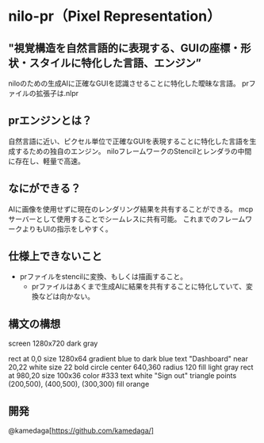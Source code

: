 # nilo-pr（Pixel Representation）
## "視覚構造を自然言語的に表現する、GUIの座標・形状・スタイルに特化した言語、エンジン”
niloのための生成AIに正確なGUIを認識させることに特化した曖昧な言語。
prファイルの拡張子は.nlpr
## prエンジンとは？
自然言語に近い、ピクセル単位で正確なGUIを表現することに特化した言語を生成するための独自のエンジン。
niloフレームワークのStencilとレンダラの中間に存在し、軽量で高速。

## なにができる？
AIに画像を使用せずに現在のレンダリング結果を共有することができる。
mcpサーバーとして使用することでシームレスに共有可能。
これまでのフレームワークよりもUIの指示をしやすく。

## 仕様上できないこと
* prファイルをstencilに変換、もしくは描画すること。
    * prファイルはあくまで生成AIに結果を共有することに特化していて、変換などは向かない。

## 構文の構想
screen 1280x720 dark gray

rect at 0,0 size 1280x64 gradient blue to dark blue
text "Dashboard" near 20,22 white size 22 bold
circle center 640,360 radius 120 fill light gray
rect at 980,20 size 100x36 color #333 text white "Sign out"
triangle points (200,500), (400,500), (300,300) fill orange

## 開発
@kamedaga[https://github.com/kamedaga/]
